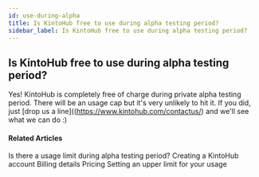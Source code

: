 ```yaml
---
id: use-during-alpha
title: Is KintoHub free to use during alpha testing period?
sidebar_label: Is KintoHub free to use during alpha testing period?
---
```


## Is KintoHub free to use during alpha testing period?

Yes! KintoHub is completely free of charge during private alpha testing period.
There will be an usage cap but it's very unlikely to hit it.
If you did, just [drop us a line]((https://www.kintohub.com/contactus/) and we'll see what we can do :)

#### Related Articles

Is there a usage limit during alpha testing period?
Creating a KintoHub account
Billing details
Pricing
Setting an upper limit for your usage
